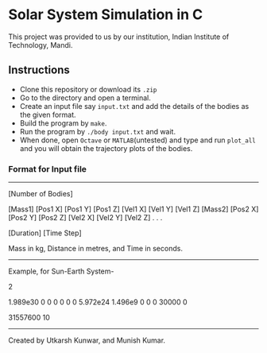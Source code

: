 # Solar System Simulation in C
This project was provided to us by our institution, Indian Institute of Technology, Mandi.

## Instructions
* Clone this repository or download its `.zip`
* Go to the directory and open a terminal.
* Create an input file say `input.txt` and add the details of the bodies as the given format.
* Build the program by `make`.
* Run the program by `./body input.txt` and wait.
* When done, open `Octave` or `MATLAB`(untested) and type and run `plot_all` and you will obtain the trajectory plots of the bodies.

### Format for Input file
----

[Number of Bodies]

[Mass1] [Pos1 X] [Pos1 Y] [Pos1 Z] [Vel1 X] [Vel1 Y] [Vel1 Z]
[Mass2] [Pos2 X] [Pos2 Y] [Pos2 Z] [Vel2 X] [Vel2 Y] [Vel2 Z]
.
.
.

[Duration]
[Time Step]

Mass in kg, Distance in metres, and Time in seconds.

----

Example, for Sun-Earth System-

2

1.989e30 0 0 0 0 0 0
5.972e24 1.496e9 0 0 0 30000 0

31557600
10

----

Created by Utkarsh Kunwar, and Munish Kumar.
